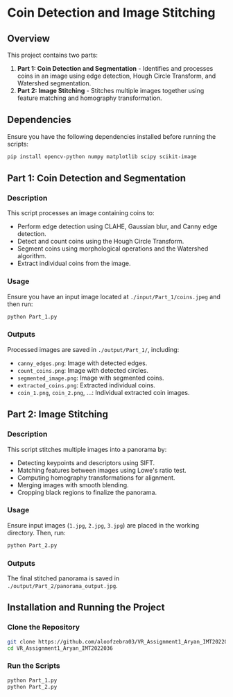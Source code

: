 # Coin Detection and Image Stitching

## Overview
This project contains two parts:

1. **Part 1: Coin Detection and Segmentation** - Identifies and processes coins in an image using edge detection, Hough Circle Transform, and Watershed segmentation.
2. **Part 2: Image Stitching** - Stitches multiple images together using feature matching and homography transformation.

## Dependencies
Ensure you have the following dependencies installed before running the scripts:

```bash
pip install opencv-python numpy matplotlib scipy scikit-image
```

## Part 1: Coin Detection and Segmentation

### Description
This script processes an image containing coins to:
- Perform edge detection using CLAHE, Gaussian blur, and Canny edge detection.
- Detect and count coins using the Hough Circle Transform.
- Segment coins using morphological operations and the Watershed algorithm.
- Extract individual coins from the image.

### Usage
Ensure you have an input image located at `./input/Part_1/coins.jpeg` and then run:

```bash
python Part_1.py
```

### Outputs
Processed images are saved in `./output/Part_1/`, including:
- `canny_edges.png`: Image with detected edges.
- `count_coins.png`: Image with detected circles.
- `segmented_image.png`: Image with segmented coins.
- `extracted_coins.png`: Extracted individual coins.
- `coin_1.png`, `coin_2.png`, ...: Individual extracted coin images.

## Part 2: Image Stitching

### Description
This script stitches multiple images into a panorama by:
- Detecting keypoints and descriptors using SIFT.
- Matching features between images using Lowe's ratio test.
- Computing homography transformations for alignment.
- Merging images with smooth blending.
- Cropping black regions to finalize the panorama.

### Usage
Ensure input images (`1.jpg`, `2.jpg`, `3.jpg`) are placed in the working directory. Then, run:

```bash
python Part_2.py
```

### Outputs
The final stitched panorama is saved in `./output/Part_2/panorama_output.jpg`.

## Installation and Running the Project

### Clone the Repository
```bash
git clone https://github.com/aloofzebra03/VR_Assignment1_Aryan_IMT2022036.git
cd VR_Assignment1_Aryan_IMT2022036
```

### Run the Scripts
```bash
python Part_1.py
python Part_2.py
```


